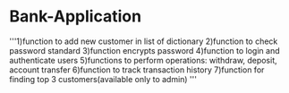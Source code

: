# Bank-Application
'''1)function to add new customer in list of dictionary 
2)function to check password standard 
3)function encrypts password 
4)function to login and authenticate users 
5)functions to perform operations: withdraw, deposit, account transfer 
6)function to track transaction history 
7)function for finding top 3 customers(available only to admin) '''
